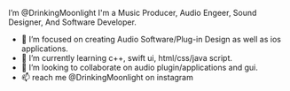 I’m @DrinkingMoonlight
I'm a Music Producer, Audio Engeer, Sound Designer, And Software Developer.
- 👀 I’m focused on creating Audio Software/Plug-in Design as well as ios applications.
- 🌱 I’m currently learning c++, swift ui, html/css/java script.
- 💞️ I’m looking to collaborate on audio plugin/applications and gui.
- 📫 reach me @DrinkingMoonlight on instagram

<!---
DrinkingMoonlight/DrinkingMoonlight is a ✨ special ✨ repository because its `README.md` (this file) appears on your GitHub profile.
You can click the Preview link to take a look at your changes.
--->
